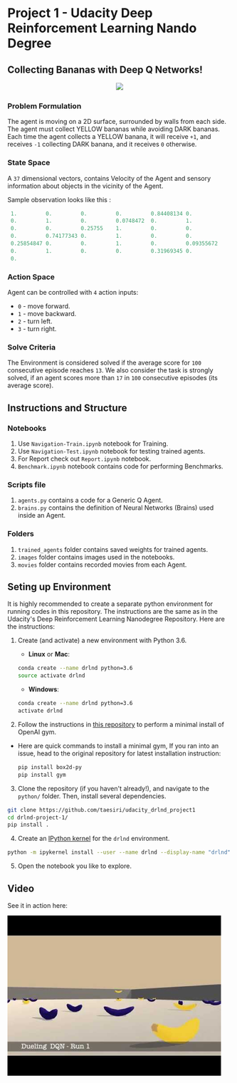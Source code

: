 # Project 1 - Udacity Deep Reinforcement Learning Nando Degree

## Collecting Bananas with Deep Q Networks!

<center><img src='images/banana.gif'></center>

### Problem Formulation

The agent is moving on a 2D surface, surrounded by walls from each side. The agent must collect YELLOW bananas while avoiding DARK bananas. Each time the agent collects a YELLOW banana, it will receive `+1`, and receives `-1` collecting DARK banana, and it receives `0` otherwise.

### State Space

A ``37`` dimensional vectors, contains Velocity of the Agent and sensory information about objects in the vicinity of the Agent.

Sample observation looks like this :

```python
 1.         0.         0.         0.         0.84408134 0.
 0.         1.         0.         0.0748472  0.         1.
 0.         0.         0.25755    1.         0.         0.
 0.         0.74177343 0.         1.         0.         0.
 0.25854847 0.         0.         1.         0.         0.09355672
 0.         1.         0.         0.         0.31969345 0.
 0.        
 ```

### Action Space

Agent can be controlled with ``4`` action inputs:

* ``0`` - move forward.
* ``1`` - move backward.
* ``2`` - turn left.
* ``3`` - turn right.

### Solve Criteria

The Environment is considered solved if the average score for ``100`` consecutive episode reaches ``13``. We also consider the task is strongly solved, if an agent scores more than ``17`` in ``100`` consecutive episodes (its average score).

## Instructions and Structure

### Notebooks

1. Use ``Navigation-Train.ipynb`` notebook for Training.
1. Use ``Navigation-Test.ipynb`` notebook for testing trained agents.
1. For Report check out ``Report.ipynb`` notebook.
1. ``Benchmark.ipynb`` notebook contains code for performing Benchmarks.

### Scripts file

1. ``agents.py`` contains a code for a Generic Q Agent.
1. ``brains.py`` contains the definition of Neural Networks (Brains) used inside an Agent.

### Folders

1. ``trained_agents`` folder contains saved weights for trained agents.
1. ``images`` folder contains images used in the notebooks.
1. ``movies`` folder contains recorded movies from each Agent.

##  Seting up Environment

It is highly recommended to create a separate python environment for running codes in this repository. The instructions are the same as in the Udacity's Deep Reinforcement Learning Nanodegree Repository. Here are the instructions:

1. Create (and activate) a new environment with Python 3.6.

	- __Linux__ or __Mac__: 
	```bash
	conda create --name drlnd python=3.6
	source activate drlnd
	```
	- __Windows__: 
	```bash
	conda create --name drlnd python=3.6 
	activate drlnd
	```
	
2. Follow the instructions in [this repository](https://github.com/openai/gym) to perform a minimal install of OpenAI gym.

- Here are quick commands to install a minimal gym, If you ran into an issue, head to the original repository for latest installation instruction:


	```bash
	pip install box2d-py 
	pip install gym
	```  

	
3. Clone the repository (if you haven't already!), and navigate to the `python/` folder.  Then, install several dependencies.
```bash
git clone https://github.com/taesiri/udacity_drlnd_project1
cd drlnd-project-1/
pip install .
```

4. Create an [IPython kernel](http://ipython.readthedocs.io/en/stable/install/kernel_install.html) for the `drlnd` environment.  
```bash
python -m ipykernel install --user --name drlnd --display-name "drlnd"
```

5. Open the notebook you like to explore.

## Video

See it in action here:

[![Collecting Banabas!](images/youtube-thumbnail.jpg)](http://www.youtube.com/watch?v=3A01udy2BjU "Bananaaaa!")